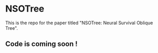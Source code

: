 # NSOTree
This is the repo for the paper titled "NSOTree: Neural Survival Oblique Tree".

## Code is coming soon !
